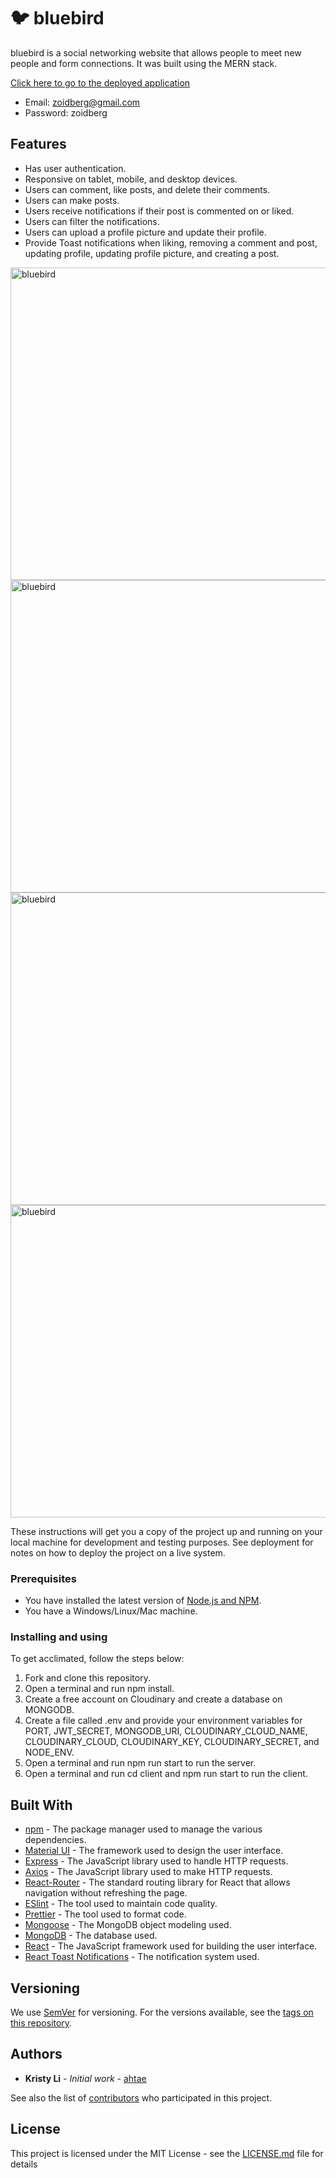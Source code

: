 # 🐦 bluebird

bluebird is a social networking website that allows people to meet new people and form connections. It was built using the MERN stack.

[Click here to go to the deployed application](https://thawing-eyrie-72166.herokuapp.com/)

* Email: zoidberg@gmail.com
* Password: zoidberg

## Features
- Has user authentication.
- Responsive on tablet, mobile, and desktop devices.
- Users can comment, like posts, and delete their comments.
- Users can make posts.
- Users receive notifications if their post is commented on or liked.
- Users can filter the notifications.
- Users can upload a profile picture and update their profile.
- Provide Toast notifications when liking, removing a comment and post, updating profile, updating profile picture, and creating a post.

<img src="./screenshots/1.gif" width="900" height="500" alt="bluebird" />
<img src="./screenshots/2.gif" width="900" height="500" alt="bluebird" />
<img src="./screenshots/3.gif" width="900" height="500" alt="bluebird" />
<img src="./screenshots/4.gif" width="900" height="500" alt="bluebird" />

These instructions will get you a copy of the project up and running on your local machine for development and testing purposes. See deployment for notes on how to deploy the project on a live system.

### Prerequisites

- You have installed the latest version of [Node.js and NPM](https://nodejs.org/en/).
- You have a Windows/Linux/Mac machine.

### Installing and using

To get acclimated, follow the steps below:

1. Fork and clone this repository.
2. Open a terminal and run npm install.
3. Create a free account on Cloudinary and create a database on MONGODB.
3. Create a file called .env and provide your environment variables for PORT, JWT_SECRET, MONGODB_URI, CLOUDINARY_CLOUD_NAME, CLOUDINARY_CLOUD, CLOUDINARY_KEY, CLOUDINARY_SECRET, and NODE_ENV.
4. Open a terminal and run npm run start to run the server.
4. Open a terminal and run cd client and npm run start to run the client.

## Built With

* [npm](https://www.npmjs.com/) - The package manager used to manage the various dependencies.
* [Material UI](https://material-ui.com/) - The framework used to design the user interface.
* [Express](https://expressjs.com/) - The JavaScript library used to handle HTTP requests.
* [Axios](https://github.com/axios/axios) - The JavaScript library used to make HTTP requests.
* [React-Router](https://reacttraining.com/react-router/) - The standard routing library for React that allows navigation without refreshing the page.
* [ESlint](https://eslint.org/) - The tool used to maintain code quality.
* [Prettier](https://prettier.io/) - The tool used to format code.
* [Mongoose](https://mongoosejs.com) - The MongoDB object modeling used.
* [MongoDB](https://www.mongodb.com/) - The database used.
* [React](https://reactjs.org) - The JavaScript framework used for building the user interface.
* [React Toast Notifications](https://github.com/jossmac/react-toast-notifications) - The notification system used.

## Versioning

We use [SemVer](http://semver.org/) for versioning. For the versions available, see the [tags on this repository](https://github.com/ahtae/assemble/tags).

## Authors

* **Kristy Li** - *Initial work* - [ahtae](https://github.com/ahtae)

See also the list of [contributors](https://github.com/ahtae/bluebird/graphs/contributors) who participated in this project.

## License

This project is licensed under the MIT License - see the [LICENSE.md](https://github.com/ahtae/bluebird/blob/master/LICENSE) file for details

